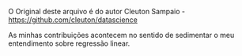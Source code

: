 O Original deste arquivo é do autor Cleuton Sampaio - https://github.com/cleuton/datascience

As minhas contribuições acontecem no sentido de sedimentar o meu entendimento sobre regressão linear.

